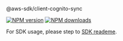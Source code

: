 @aws-sdk/client-cognito-sync

[![NPM version](https://img.shields.io/npm/v/@aws-sdk/client-cognito-sync/preview.svg)](https://www.npmjs.com/package/@aws-sdk/client-cognito-sync)
[![NPM downloads](https://img.shields.io/npm/dm/@aws-sdk/client-cognito-sync.svg)](https://www.npmjs.com/package/@aws-sdk/client-cognito-sync)

For SDK usage, please step to [SDK reademe](https://github.com/aws/aws-sdk-js-v3).
